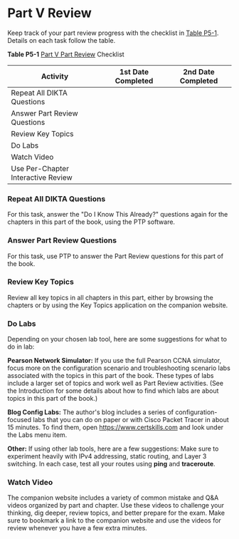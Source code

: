 # Part V Review


Keep track of your part review progress with the checklist in [Table P5-1](vol1_part-p05.md#part-p05tab01). Details on each task follow the table.

**Table P5-1** [Part V Part Review](vol1_part-p05.md#part-p05) Checklist

| Activity | 1st Date Completed | 2nd Date Completed |
| --- | --- | --- |
| Repeat All DIKTA Questions |  |  |
| Answer Part Review Questions |  |  |
| Review Key Topics |  |  |
| Do Labs |  |  |
| Watch Video |  |  |
| Use Per-Chapter Interactive Review |  |  |

### Repeat All DIKTA Questions

For this task, answer the "Do I Know This Already?" questions again for the chapters in this part of the book, using the PTP software.

### Answer Part Review Questions

For this task, use PTP to answer the Part Review questions for this part of the book.

### Review Key Topics

Review all key topics in all chapters in this part, either by browsing the chapters or by using the Key Topics application on the companion website.

### Do Labs

Depending on your chosen lab tool, here are some suggestions for what to do in lab:

**Pearson Network Simulator:** If you use the full Pearson CCNA simulator, focus more on the configuration scenario and troubleshooting scenario labs associated with the topics in this part of the book. These types of labs include a larger set of topics and work well as Part Review activities. (See the Introduction for some details about how to find which labs are about topics in this part of the book.)

**Blog Config Labs:** The author's blog includes a series of configuration-focused labs that you can do on paper or with Cisco Packet Tracer in about 15 minutes. To find them, open <https://www.certskills.com> and look under the Labs menu item.

**Other:** If using other lab tools, here are a few suggestions: Make sure to experiment heavily with IPv4 addressing, static routing, and Layer 3 switching. In each case, test all your routes using **ping** and **traceroute**.

### Watch Video

The companion website includes a variety of common mistake and Q&A videos organized by part and chapter. Use these videos to challenge your thinking, dig deeper, review topics, and better prepare for the exam. Make sure to bookmark a link to the companion website and use the videos for review whenever you have a few extra minutes.
